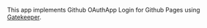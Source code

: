 This app implements Github OAuthApp Login for Github Pages using [Gatekeeper](https://github.com/prose/gatekeeper).
